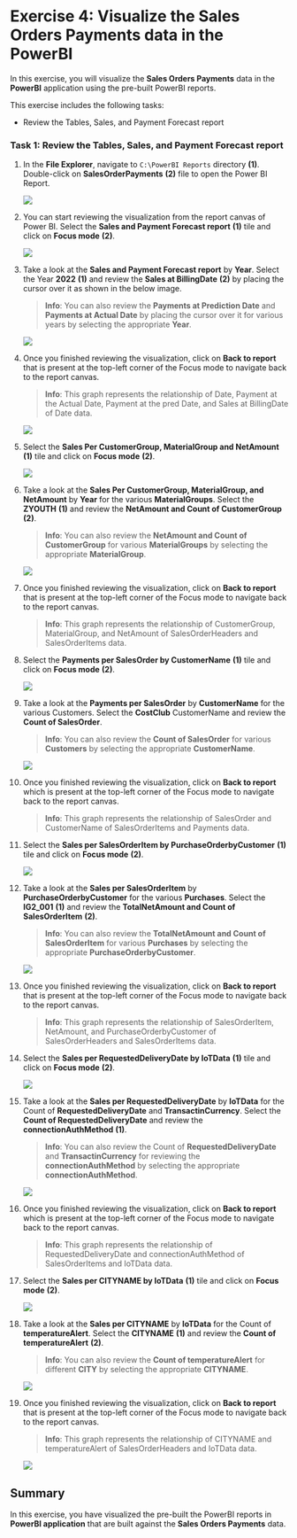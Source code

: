 # Exercise 4: Visualize the Sales Orders Payments data in the PowerBI

In this exercise, you will visualize the **Sales Orders Payments** data in the **PowerBI** application using the pre-built PowerBI reports.

This exercise includes the following tasks:
  
  * Review the Tables, Sales, and Payment Forecast report
   
   
### Task 1: Review the Tables, Sales, and Payment Forecast report

1. In the **File Explorer**, navigate to `C:\PowerBI Reports` directory **(1)**. Double-click on **SalesOrderPayments** **(2)** file to open the Power BI Report.

   ![](media/auto-ex4-step1.png)
   
1. You can start reviewing the visualization from the report canvas of Power BI. Select the  **Sales and Payment Forecast report** **(1)** tile and click on **Focus mode** **(2)**.

   ![](media/auto-ex4-step2.png)

1. Take a look at the **Sales and Payment Forecast report** by **Year**. Select the Year **2022** **(1)** and review the **Sales at BillingDate** **(2)** by placing the cursor over it as shown in the below image.

   > **Info**: You can also review the **Payments at Prediction Date** and **Payments at Actual Date** by placing the cursor over it for various years by selecting the appropriate **Year**.

   ![](media/ex4-review-1.png)

1. Once you finished reviewing the visualization, click on **Back to report** that is present at the top-left corner of the Focus mode to navigate back to the report canvas.

   > **Info**: This graph represents the relationship of Date, Payment at the Actual Date, Payment at the pred Date, and Sales at BillingDate of Date data.

   ![](media/auto-ex4-step3.png)
   
1. Select the **Sales Per CustomerGroup, MaterialGroup and NetAmount** **(1)** tile and click on **Focus mode** **(2)**.

   ![](media/auto-ex4-step4.png)

1. Take a look at the **Sales Per CustomerGroup, MaterialGroup, and NetAmount** by **Year** for the various **MaterialGroups**. Select the **ZYOUTH** **(1)** and review the **NetAmount and Count of CustomerGroup** **(2)**.

   > **Info**: You can also review the **NetAmount and Count of CustomerGroup** for various **MaterialGroups** by selecting the appropriate **MaterialGroup**.

   ![](media/ex4-review-2.png)

1. Once you finished reviewing the visualization, click on **Back to report** that is present at the top-left corner of the Focus mode to navigate back to the report canvas.

   > **Info**: This graph represents the relationship of CustomerGroup, MaterialGroup, and NetAmount of SalesOrderHeaders and SalesOrderItems data.
   
1. Select the **Payments per SalesOrder by CustomerName** **(1)**  tile and click on **Focus mode** **(2)**.

   ![](media/auto-ex4-step6.png)

1. Take a look at the **Payments per SalesOrder** by **CustomerName**  for the various Customers. Select the **CostClub** CustomerName and review the **Count of SalesOrder**.

   > **Info**: You can also review the **Count of SalesOrder** for various **Customers** by selecting the appropriate **CustomerName**.

   ![](media/ex4-review-3.png)

1. Once you finished reviewing the visualization, click on **Back to report** which is present at the top-left corner of the Focus mode to navigate back to the report canvas.

   > **Info**: This graph represents the relationship of SalesOrder and CustomerName of SalesOrderItems and Payments data.
   
1. Select the **Sales per SalesOrderItem by PurchaseOrderbyCustomer** **(1)** tile and click on **Focus mode** **(2)**.

   ![](media/ex4-updatedtile4.png)

1. Take a look at the **Sales per SalesOrderItem** by **PurchaseOrderbyCustomer** for the various **Purchases**. Select the **IG2_001** **(1)** and review the **TotalNetAmount and Count of SalesOrderItem** **(2)**.

    > **Info**: You can also review the **TotalNetAmount and Count of SalesOrderItem** for various **Purchases** by selecting the appropriate **PurchaseOrderbyCustomer**.

    ![](media/ex4-review-4.png)

1. Once you finished reviewing the visualization, click on **Back to report** that is present at the top-left corner of the Focus mode to navigate back to the report canvas.

   > **Info**: This graph represents the relationship of SalesOrderItem, NetAmount, and PurchaseOrderbyCustomer of SalesOrderHeaders and SalesOrderItems data.
   
1. Select the **Sales per RequestedDeliveryDate by IoTData** **(1)** tile and click on **Focus mode** **(2)**.

    ![](media/auto-ex4-step10.png)

1. Take a look at the **Sales per RequestedDeliveryDate** by **IoTData** for the Count of **RequestedDeliveryDate** and **TransactinCurrency**. Select the **Count of RequestedDeliveryDate** and review the **connectionAuthMethod** **(1)**.

   > **Info**: You can also review the Count of **RequestedDeliveryDate** and **TransactinCurrency** for reviewing the **connectionAuthMethod** by selecting the appropriate **connectionAuthMethod**.

   ![](media/ex4-review-5.png)

1. Once you finished reviewing the visualization, click on **Back to report** which is present at the top-left corner of the Focus mode to navigate back to the report canvas.

    > **Info**: This graph represents the relationship of RequestedDeliveryDate and connectionAuthMethod of SalesOrderItems and IoTData data.
   
1. Select the **Sales per CITYNAME by IoTData** **(1)** tile and click on **Focus mode** **(2)**.

    ![](media/auto-ex4-step12.png)

1. Take a look at the **Sales per CITYNAME** by **IoTData** for the Count of **temperatureAlert**. Select the **CITYNAME** **(1)** and review the **Count of temperatureAlert** **(2)**.

   > **Info**: You can also review the **Count of temperatureAlert** for different **CITY** by selecting the appropriate **CITYNAME**.

   ![](media/ex4-review-6.png)

1. Once you finished reviewing the visualization, click on **Back to report** that is present at the top-left corner of the Focus mode to navigate back to the report canvas.

    > **Info**: This graph represents the relationship of CITYNAME and temperatureAlert of SalesOrderHeaders and IoTData data.

    ![](media/auto-ex4-step13.png)

## Summary

In this exercise, you have visualized the pre-built the PowerBI reports in **PowerBI application** that are built against the **Sales Orders Payments** data.
